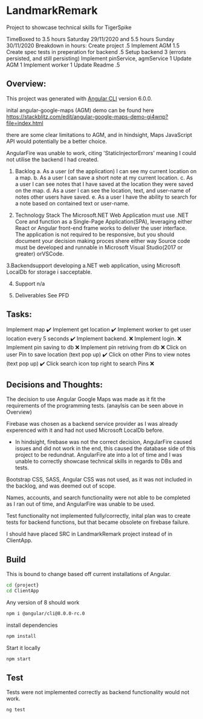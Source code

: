 # LandmarkRemark
Project to showcase technical skills for TigerSpike

TimeBoxed to 3.5 hours Saturday 29/11/2020 and 5.5 hours Sunday 30/11/2020
Breakdown in hours:
 Create project .5
 Implement AGM 1.5
 Create spec tests in preperation for backend .5
 Setup backend 3 (errors persisted, and still persisting)
 Implement pinService, agmService 1 
 Update AGM 1
 Implement worker 1
 Update Readme .5


## Overview: 
This project was generated with [Angular CLI](https://github.com/angular/angular-cli) version 6.0.0.

inital angular-google-maps (AGM) demo can be found here https://stackblitz.com/edit/angular-google-maps-demo-gi4wnp?file=index.html 

there are some clear limitations to AGM, and in hindsight, Maps JavaScript API would potentially be a better choice. 

AngularFire was unable to work, citing 'StaticInjectorErrors' meaning I could not utilise the backend I had created.



1. Backlog
 a. As a user (of the application) I can see my current location on a map.
 b. As a user I can save a short note at my current location.
 c. As a user I can see notes that I have saved at the location they were saved on the map.
 d. As a user I can see the location, text, and user-name of notes other users have saved.
 e. As a user I have the ability to search for a note based on contained text or user-name.
 


2. Technology Stack
The Microsoft.NET Web Application must use .NET Core and function as a Single-Page Application(SPA), leveraging either​ React​ or​ Angular​ front-end
frame works to deliver the user interface. The application is not required to be responsive, but you should document your decision making proces shere either way
Source code must be developed and runnable in ​Microsoft Visual Studio​(2017 or greater) or ​VSCode​.


3.Backendsupport
developing a.NET web application, using Microsoft LocalDb for storage i sacceptable.


4. Support
n/a 

5. Deliverables
See PFD



## Tasks:

Implement map ✔️
Implement get location ✔️
Implement worker to get user location every 5 seconds ✔️
Implement backend. ❌ 
Implement login. ❌ 
Implement pin saving to db ❌ 
Implement pin retriving from db ❌ 
Click on user Pin to save location (text pop up) ✔️
Click on other Pins to view notes (text pop up) ✔️ 
Click search icon top right to search Pins ❌ 



## Decisions and Thoughts:
The decision to use Angular Google Maps was made as it fit the requirements of the programming tests. (anaylsis can be seen above in Overview)

Firebase was chosen as a backend service provider as I was already experenced with it and had not used Microsoft LocalDb before.
* In hindsight, firebase was not the correct decision, AngularFire caused issues and did not work in the end, this caused the database side of this project to be redundnat.
AngularFire ate into a lot of time and I was unable to correctly showcase technical skills in regards to DBs and tests.


Bootstrap CSS, SASS, Angular CSS was not used, as it was not included in the backlog, and was deemed out of scope.

Names, accounts, and search functionality were not able to be completed as I ran out of time, and AngularFire was unable to be used.

Test functionality not implemented fully/correctly, inital plan was to create tests for backend functions, but that became obsolete on firebase failure.

I should have placed SRC in LandmarkRemark project instead of in ClientApp.


## Build
This is bound to change based off current installations of Angular.

```bash
cd {project}
cd ClientApp
```

Any version of 8 should work
```bash
npm i @angular/cli@8.0.0-rc.0
```

install dependencies 
 ```bash
 npm install
```

Start it locally
 ```bash
npm start
```



## Test
Tests were not implemented correctly as backend functionality would not work.
```bash
ng test
```
